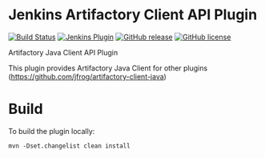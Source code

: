 # Jenkins Artifactory Client API Plugin

[![Build Status](https://ci.jenkins.io/job/Plugins/job/artifactory-client-api-plugin/job/main/badge/icon)](https://ci.jenkins.io/job/Plugins/job/artifactory-client-api-plugin/job/main/)
[![Jenkins Plugin](https://img.shields.io/jenkins/plugin/v/artifactory-client-api.svg)](https://plugins.jenkins.io/artifactory-client-api)
[![GitHub release](https://img.shields.io/github/release/jenkinsci/artifactory-client-api-plugin.svg?label=changelog)](https://github.com/jenkinsci/artifactory-client-api-plugin/releases/latest)
[![GitHub license](https://img.shields.io/github/license/jenkinsci/artifactory-client-api-plugin)](https://github.com/jenkinsci/artifactory-client-api-plugin/blob/main/LICENSE.md)


Artifactory Java Client API Plugin

This plugin provides Artifactory Java Client for other plugins (https://github.com/jfrog/artifactory-client-java)

# Build

To build the plugin locally:

```
mvn -Dset.changelist clean install
```
